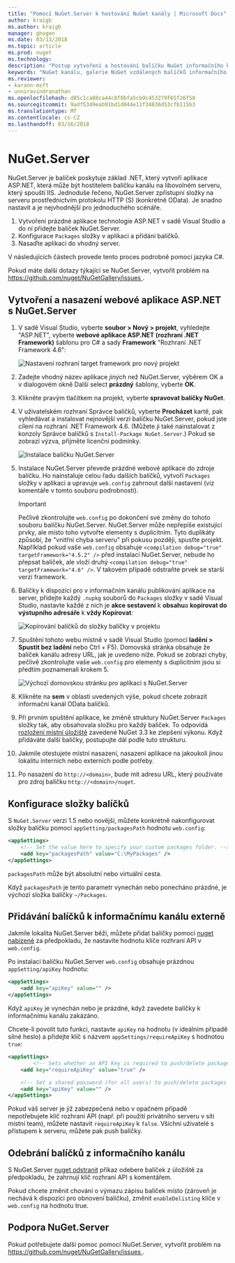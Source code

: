 ```yaml
---
title: "Pomocí NuGet.Server k hostování NuGet kanály | Microsoft Docs"
author: kraigb
ms.author: kraigb
manager: ghogen
ms.date: 03/13/2018
ms.topic: article
ms.prod: nuget
ms.technology: 
description: "Postup vytvoření a hostování balíčku NuGet informačního kanálu na libovolném serveru služby IIS pomocí NuGet.Server, zpřístupnění balíčků prostřednictvím protokolu HTTP a OData."
keywords: "NuGet kanálu, galerie NuGet vzdálených balíčků informačního kanálu, NuGet.Server"
ms.reviewer:
- karann-msft
- unniravindranathan
ms.openlocfilehash: d85c1ca88ca44c8f8bfa5cb9c453279f65f26f50
ms.sourcegitcommit: 9adf5349eab91bd1d044e11f34836d53cfb115b3
ms.translationtype: MT
ms.contentlocale: cs-CZ
ms.lasthandoff: 03/16/2018
---
```

# <a name="nugetserver"></a>NuGet.Server

NuGet.Server je balíček poskytuje základ .NET, který vytvoří aplikace ASP.NET, která může být hostitelem balíčku kanálu na libovolném serveru, který spouští IIS. Jednoduše řečeno, NuGet.Server zpřístupní složky na serveru prostřednictvím protokolu HTTP (S) (konkrétně OData). Je snadno nastavit a je nejvhodnější pro jednoduchého scénáře.

1. Vytvoření prázdné aplikace technologie ASP.NET v sadě Visual Studio a do ní přidejte balíček NuGet.Server.
1. Konfigurace `Packages` složky v aplikaci a přidání balíčků.
1. Nasaďte aplikaci do vhodný server.

V následujících částech provede tento proces podrobně pomocí jazyka C#.

Pokud máte další dotazy týkající se NuGet.Server, vytvořit problém na [ https://github.com/nuget/NuGetGallery/issues ](https://github.com/nuget/NuGetGallery/issues).

## <a name="create-and-deploy-an-aspnet-web-application-with-nugetserver"></a>Vytvoření a nasazení webové aplikace ASP.NET s NuGet.Server

1. V sadě Visual Studio, vyberte **soubor > Nový > projekt**, vyhledejte "ASP.NET", vyberte **webové aplikace ASP.NET (rozhraní .NET Framework)** šablonu pro C# a sady **Framework** "Rozhraní .NET Framework 4.6":

    ![Nastavení rozhraní target framework pro nový projekt](media/Hosting_01-NuGet.Server-Set4.6.png)

1. Zadejte vhodný název aplikace *jiných* než NuGet.Server, výběrem OK a v dialogovém okně Další select **prázdný** šablony, vyberte **OK**.

1. Klikněte pravým tlačítkem na projekt, vyberte **spravovat balíčky NuGet**.

1. V uživatelském rozhraní Správce balíčků, vyberte **Procházet** kartě, pak vyhledávat a instalovat nejnovější verzi balíčku NuGet.Server, pokud jste cílení na rozhraní .NET Framework 4.6. (Můžete ji také nainstalovat z konzoly Správce balíčků s `Install-Package NuGet.Server`.) Pokud se zobrazí výzva, přijměte licenční podmínky.

    ![Instalace balíčku NuGet.Server](media/Hosting_02-NuGet.Server-Package.png)

1. Instalace NuGet.Server převede prázdné webové aplikace do zdroje balíčku. Ho nainstaluje celou řadu dalších balíčků, vytvoří `Packages` složky v aplikaci a upravuje `web.config` zahrnout další nastavení (viz komentáře v tomto souboru podrobnosti).

    > [!Important]
    > Pečlivě zkontrolujte `web.config` po dokončení své změny do tohoto souboru balíčku NuGet.Server. NuGet.Server může nepřepíše existující prvky, ale místo toho vytvořte elementy s duplicitním. Tyto duplikáty způsobí, že "vnitřní chyba serveru" při pokusu později, spusťte projekt. Například pokud vaše `web.config` obsahuje `<compilation debug="true" targetFramework="4.5.2" />` před instalací NuGet.Server, nebude ho přepsat balíček, ale vloží druhý `<compilation debug="true" targetFramework="4.6" />`. V takovém případě odstraňte prvek se starší verzí framework.

1. Balíčky k dispozici pro v informačním kanálu publikování aplikace na server, přidejte každý `.nupkg` souborů do `Packages` složky v sadě Visual Studio, nastavte každé z nich je **akce sestavení** k **obsahu**a **kopírovat do výstupního adresáře** k **vždy Kopírovat**:

    ![Kopírování balíčků do složky balíčky v projektu](media/Hosting_03-NuGet.Server-Package-Folder.png)

1. Spuštění tohoto webu místně v sadě Visual Studio (pomocí **ladění > Spustit bez ladění** nebo Ctrl + F5). Domovská stránka obsahuje že balíček kanálu adresy URL, jak je uvedeno níže. Pokud se zobrazí chyby, pečlivě zkontrolujte vaše `web.config` pro elementy s duplicitním jsou si předtím poznamenali krokem 5.

    ![Výchozí domovskou stránku pro aplikaci s NuGet.Server](media/Hosting_04-NuGet.Server-FeedHomePage.png)

1. Klikněte na **sem** v oblasti uvedených výše, pokud chcete zobrazit informační kanál OData balíčků.

1. Při prvním spuštění aplikace, ke změně struktury NuGet.Server `Packages` složky tak, aby obsahovala složku pro každý balíček. To odpovídá [rozložení místní úložiště](http://blog.nuget.org/20151118/nuget-3.3.html#folder-based-repository-commands) zavedené NuGet 3.3 ke zlepšení výkonu. Když přidáváte další balíčky, postupujte dál podle tuto strukturu.

1. Jakmile otestujete místní nasazení, nasazení aplikace na jakoukoli jinou lokalitu interních nebo externích podle potřeby.

1. Po nasazení do `http://<domain>`, bude mít adresu URL, který používáte pro zdroj balíčku `http://<domain>/nuget`.

## <a name="configuring-the-packages-folder"></a>Konfigurace složky balíčků

S `NuGet.Server` verzi 1.5 nebo novější, můžete konkrétně nakonfigurovat složky balíčku pomocí `appSetting/packagesPath` hodnotu `web.config`:

```xml
<appSettings>
    <!-- Set the value here to specify your custom packages folder. -->
    <add key="packagesPath" value="C:\MyPackages" />
</appSettings>
```

`packagesPath` může být absolutní nebo virtuální cesta.

Když `packagesPath` je tento parametr vynechán nebo ponecháno prázdné, je výchozí složka balíčky `~/Packages`.

## <a name="adding-packages-to-the-feed-externally"></a>Přidávání balíčků k informačnímu kanálu externě

Jakmile lokalita NuGet.Server běží, můžete přidat balíčky pomocí [nuget nabízené](../tools/cli-ref-push.md) za předpokladu, že nastavíte hodnotu klíče rozhraní API v `web.config`.

Po instalaci balíčku NuGet.Server `web.config` obsahuje prázdnou `appSetting/apiKey` hodnotu:

```xml
<appSettings>
    <add key="apiKey" value="" />
</appSettings>
```

Když `apiKey` je vynechán nebo je prázdné, když zavedete balíčky k informačnímu kanálu zakázáno.

Chcete-li povolit tuto funkci, nastavte `apiKey` na hodnotu (v ideálním případě silné heslo) a přidejte klíč s názvem `appSettings/requireApiKey` s hodnotou `true`:

```xml
<appSettings>
        <!-- Sets whether an API Key is required to push/delete packages -->
    <add key="requireApiKey" value="true" />

    <!-- Set a shared password (for all users) to push/delete packages -->
    <add key="apiKey" value="" />
</appSettings>
```

Pokud váš server je již zabezpečená nebo v opačném případě nepotřebujete klíč rozhraní API (např. při použití privátního serveru v síti místní team), můžete nastavit `requireApiKey` k `false`. Všichni uživatelé s přístupem k serveru, můžete pak push balíčky.

## <a name="removing-packages-from-the-feed"></a>Odebrání balíčků z informačního kanálu

S NuGet.Server [nuget odstranit](../tools/cli-ref-delete.md) příkaz odebere balíček z úložiště za předpokladu, že zahrnují klíč rozhraní API s komentářem.

Pokud chcete změnit chování o výmazu zápisu balíček místo (zároveň je nechává k dispozici pro obnovení balíčku), změnit `enableDelisting` klíče v `web.config` na hodnotu true.

## <a name="nugetserver-support"></a>Podpora NuGet.Server

Pokud potřebujete další pomoc pomocí NuGet.Server, vytvořit problém na [ https://github.com/nuget/NuGetGallery/issues ](https://github.com/nuget/NuGetGallery/issues).